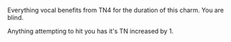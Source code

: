 Everything vocal benefits from TN4 for the duration of this charm. You are blind.

Anything attempting to hit you has it's TN increased by 1.
